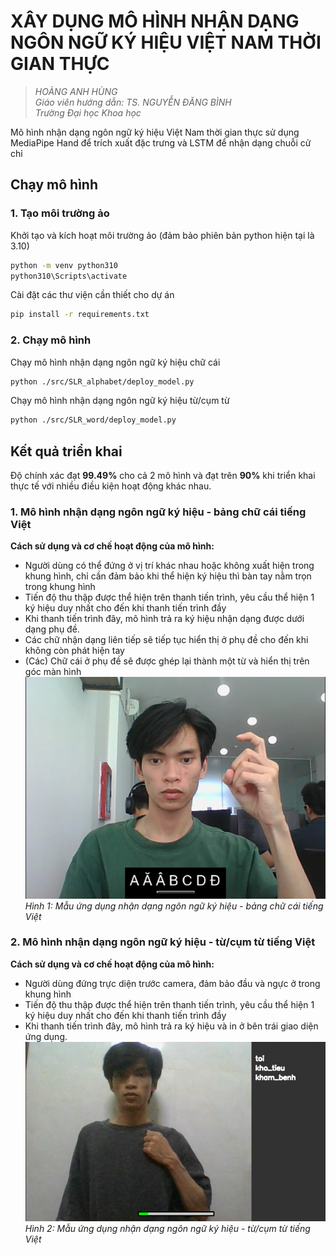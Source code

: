 # XÂY DỤNG MÔ HÌNH NHẬN DẠNG NGÔN NGỮ KÝ HIỆU VIỆT NAM THỜI GIAN THỰC
> *HOÀNG ANH HÙNG*  
> *Giáo viên hướng dẫn: TS. NGUYỄN ĐĂNG BÌNH*  
> *Trường Đại học Khoa học*

Mô hình nhận dạng ngôn ngữ ký hiệu Việt Nam thời gian thực sử dụng MediaPipe Hand để trích xuất đặc trưng và LSTM để nhận dạng chuỗi cử chỉ

## Chạy mô hình
### 1. Tạo môi trường ảo

Khởi tạo và kích hoạt môi trường ảo (đảm bảo phiên bản python hiện tại là 3.10)
```bash
python -m venv python310
python310\Scripts\activate
```

Cài đặt các thư viện cần thiết cho dự án
```bash
pip install -r requirements.txt
```

### 2. Chạy mô hình

Chạy mô hình nhận dạng ngôn ngữ ký hiệu chữ cái
```bash
python ./src/SLR_alphabet/deploy_model.py
```

Chạy mô hình nhận dạng ngôn ngữ ký hiệu từ/cụm từ
```bash
python ./src/SLR_word/deploy_model.py
```

## Kết quả triển khai
Độ chính xác đạt **99.49%** cho cả 2 mô hình và đạt trên **90%** khi triển khai thực tế với nhiều điều kiện hoạt động khác nhau.

### 1. Mô hình nhận dạng ngôn ngữ ký hiệu - bảng chữ cái tiếng Việt

**Cách sử dụng và cơ chế hoạt động của mô hình:**
- Người dùng có thể đứng ở vị trí khác nhau hoặc không xuất hiện trong khung hình, chỉ cần đảm bảo khi thể hiện ký hiệu thì bàn tay nằm trọn trong khung hình
- Tiến độ thu thập được thể hiện trên thanh tiến trình, yêu cầu thể hiện 1 ký hiệu duy nhất cho đến khi thanh tiến trình đầy
- Khi thanh tiến trình đây, mô hình trả ra ký hiệu nhận dạng được dưới dạng phụ đề.
- Các chữ nhận dạng liên tiếp sẽ tiếp tục hiển thị ở phụ đề cho đến khi không còn phát hiện tay
- (Các) Chữ cái ở phụ đề sẽ được ghép lại thành một từ và hiển thị trên góc màn hình
![SLR alphabet](evaluation/test/image_1.png)
*Hình 1: Mẫu ứng dụng nhận dạng ngôn ngữ ký hiệu - bảng chữ cái tiếng Việt*

### 2. Mô hình nhận dạng ngôn ngữ ký hiệu - từ/cụm từ tiếng Việt

**Cách sử dụng và cơ chế hoạt động của mô hình:**
- Người dùng đứng trực diện trước camera, đảm bảo đầu và ngực ở trong khung hình
- Tiến độ thu thập được thể hiện trên thanh tiến trình, yêu cầu thể hiện 1 ký hiệu duy nhất cho đến khi thanh tiến trình đầy
- Khi thanh tiến trình đây, mô hình trả ra ký hiệu và in ở bên trái giao diện ứng dụng.
![SLR word](evaluation/test/image_2.png)
*Hình 2: Mẫu ứng dụng nhận dạng ngôn ngữ ký hiệu - từ/cụm từ tiếng Việt*
